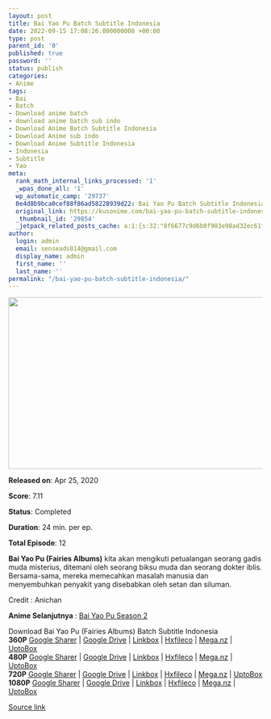 ```yaml
---
layout: post
title: Bai Yao Pu Batch Subtitle Indonesia
date: 2022-09-15 17:08:26.000000000 +00:00
type: post
parent_id: '0'
published: true
password: ''
status: publish
categories:
- Anime
tags:
- Bai
- Batch
- Download anime batch
- download anime batch sub indo
- Download Anime Batch Subtitle Indonesia
- Download Anime sub indo
- Download Anime Subtitle Indonesia
- Indonesia
- Subtitle
- Yao
meta:
  rank_math_internal_links_processed: '1'
  _wpas_done_all: '1'
  wp_automatic_camp: '29737'
  0e4d8b9bca0cef88f86ad58228939d22: Bai Yao Pu Batch Subtitle Indonesia
  original_link: https://kusonime.com/bai-yao-pu-batch-subtitle-indonesia/
  _thumbnail_id: '29854'
  _jetpack_related_posts_cache: a:1:{s:32:"8f6677c9d6b0f903e98ad32ec61f8deb";a:2:{s:7:"expires";i:1663470864;s:7:"payload";a:3:{i:0;a:1:{s:2:"id";i:29846;}i:1;a:1:{s:2:"id";i:29842;}i:2;a:1:{s:2:"id";i:25507;}}}}
author:
  login: admin
  email: senseads014@gmail.com
  display_name: admin
  first_name: ''
  last_name: ''
permalink: "/bai-yao-pu-batch-subtitle-indonesia/"
---
```

<p><img width="647" height="340" src="{{ site.baseurl }}/assets/2022/09/Bai-Yao-Pu-647x340.webp" class="attachment-thumb-large size-thumb-large wp-post-image" alt="" loading="lazy" title="Bai Yao Pu Batch Subtitle Indonesia" srcset="https://kusonime.com/wp-content/uploads/2022/08/Bai-Yao-Pu-647x340.webp 647w, https://kusonime.com/wp-content/uploads/2022/08/Bai-Yao-Pu-300x158.webp 300w, https://kusonime.com/wp-content/uploads/2022/08/Bai-Yao-Pu-520x273.webp 520w, https://kusonime.com/wp-content/uploads/2022/08/Bai-Yao-Pu.webp 737w" sizes="(max-width: 647px) 100vw, 647px" />
<p><b>Released on</b>: Apr 25, 2020</p>
<p>
<p><b>Score</b>: 7.11</p>
<p>
<p><b>Status</b>: Completed</p>
<p>
<p><b>Duration</b>: 24 min. per ep.</p>
<p>
<p><b>Total Episode</b>: 12</p>
<p>
<p><strong>Bai Yao Pu (Fairies Albums)</strong> kita akan mengikuti petualangan seorang gadis muda misterius, ditemani oleh seorang biksu muda dan seorang dokter iblis. Bersama-sama, mereka memecahkan masalah manusia dan menyembuhkan penyakit yang disebabkan oleh setan dan siluman.</p>
<p>
<p>Credit : Anichan</p>
<p>
<p><strong>Anime Selanjutnya</strong> : <a href="https://kusonime.com/bai-yao-pu-s2-batch-subtitle-indonesia/" rel="noopener" target="_blank">Bai Yao Pu Season 2</a></p>
<p>
<div class="smokeddl">
<div class="smokettl">Download Bai Yao Pu (Fairies Albums) Batch Subtitle Indonesia</div>
<div class="smokeurl"><strong>360P</strong> <a href="https://acefile.co/f/82447537/kusonime-manual-of-hundred-demons-s1-360p-rar" target="_blank" rel="noopener noreferrer">Google Sharer</a> | <a href="https://drive.google.com/uc?export=download&amp;id=1Q5B1kY5vq3wGRTsltqlIm6QLR4Kzz32s" target="_blank" rel="noopener">Google Drive</a> | <a href="https://lbx.to/f/hf6052M" target="_blank" rel="noopener">Linkbox</a> | <a href="https://hxfile.co/0npzlg1gvy23" target="_blank" rel="noopener">Hxfileco</a> | <a href="https://mega.nz/file/AHFBHCZI#cMITmMbTp6dhD6cEaYzwNtxICLAPfbVOI2sDYRxSenc" target="_blank" rel="noopener">Mega.nz</a> | <a href="https://uptobox.com/exw0s9opqowt" target="_blank" rel="noopener">UptoBox</a></div>
<div class="smokeurl"><strong>480P</strong> <a href="https://acefile.co/f/82447539/kusonime-manual-of-hundred-demons-s1-480p-rar" target="_blank" rel="noopener noreferrer">Google Sharer</a> | <a href="https://drive.google.com/uc?export=download&amp;id=1VdG8oIaqp5TMswZ7SqOMzQl4HnKVTD9a" target="_blank" rel="noopener">Google Drive</a> | <a href="https://lbx.to/f/lvAkOBO" target="_blank" rel="noopener">Linkbox</a> | <a href="https://hxfile.co/vcofdm6l3id5" target="_blank" rel="noopener">Hxfileco</a> | <a href="https://mega.nz/file/pf910JaY#64ThS1IcY_E7iI-gH9ESgLxiDLt0bW3tkG2ZDwoxm0Y" target="_blank" rel="noopener">Mega.nz</a> | <a href="https://uptobox.com/u41wxwsbwh2b" target="_blank" rel="noopener">UptoBox</a></div>
<div class="smokeurl"><strong>720P</strong> <a href="https://acefile.co/f/82447542/kusonime-manual-of-hundred-demons-s1-720p-rar" target="_blank" rel="noopener noreferrer">Google Sharer</a> | <a href="https://drive.google.com/uc?export=download&amp;id=127Okn8j2B7rlJYRWg33kLsAeJ4vml4km" target="_blank" rel="noopener">Google Drive</a> | <a href="https://lbx.to/f/KayDXGJ" target="_blank" rel="noopener">Linkbox</a> | <a href="https://hxfile.co/djbci4u7p3pp" target="_blank" rel="noopener">Hxfileco</a> | <a href="https://mega.nz/file/hfk0mSpI#MwaogK59iNdFGvpM9af5vbcmy01J-rQ5LeXFOsdTXL0" target="_blank" rel="noopener">Mega.nz</a> | <a href="https://uptobox.com/gsob6tfbl8b5" target="_blank" rel="noopener">UptoBox</a></div>
<div class="smokeurl"><strong>1080P</strong> <a href="https://acefile.co/f/82447543/kusonime-manual-of-hundred-demons-s1-1080p-rar" target="_blank" rel="noopener noreferrer">Google Sharer</a> | <a href="https://drive.google.com/uc?export=download&amp;id=1rY8eunSY0ZH5pfnPBoaH7Y4z3ur-vf-7" target="_blank" rel="noopener">Google Drive</a> | <a href="https://lbx.to/f/7fvixDd" target="_blank" rel="noopener">Linkbox</a> | <a href="https://hxfile.co/lcih20mh6hmq" target="_blank" rel="noopener">Hxfileco</a> | <a href="https://mega.nz/file/4S83gbjb#UyHHrvM3uWFoeW3QIrwhWJ7mDriloh0YyMUER96FIlc" target="_blank" rel="noopener">Mega.nz</a> | <a href="https://uptobox.com/3cyrx52n1qz9" target="_blank" rel="noopener">UptoBox</a></div>
</div>
<p><a href="https://kusonime.com/bai-yao-pu-batch-subtitle-indonesia/">Source link </a></p>
